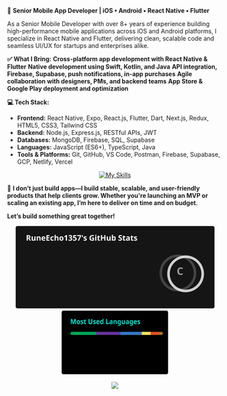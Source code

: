 🌟 **Senior Mobile App Developer | iOS • Android • React Native • Flutter**

As a Senior Mobile Developer with over 8+ years of experience building high-performance mobile applications across iOS and Android platforms, I specialize in React Native and Flutter, delivering clean, scalable code and seamless UI/UX for startups and enterprises alike.

**✅ What I Bring:**
**Cross-platform app development with React Native & Flutter**
**Native development using Swift, Kotlin, and Java**
**API integration, Firebase, Supabase, push notifications, in-app purchases**
**Agile collaboration with designers, PMs, and backend teams**
**App Store & Google Play deployment and optimization**


**💻 Tech Stack:**
- **Frontend:**  React Native, Expo, React.js, Flutter, Dart, Next.js, Redux, HTML5, CSS3, Tailwind CSS
- **Backend:** Node.js, Express.js, RESTful APIs, JWT
- **Databases:** MongoDB, Firebase, SQL, Supabase
- **Languages:** JavaScript (ES6+), TypeScript, Java
- **Tools & Platforms:** Git, GitHub, VS Code, Postman, Firebase, Supabase, GCP, Netlify, Vercel
<p align="center">
  <a href="#">
    <img src="https://skillicons.dev/icons?i=react,flutter,dart,nextjs,redux,tailwind,aws,nodejs,azure,express,mongodb,firebase,supabase,js,ts,java,git,github,vscode,postman,html,css&perline=10" alt="My Skills"/>
  </a>
</p>


🚀 **I don’t just build apps—I build stable, scalable, and user-friendly products that help clients grow. Whether you're launching an MVP or scaling an existing app, I’m here to deliver on time and on budget.**

**Let’s build something great together!**






<p align="center">
  <img src="git_commit.svg" width="467" height="195"/>
  <img src="most-used.svg.svg" width="250" height="150"/>
</p> 




<p align="center">
  <img src="https://capsule-render.vercel.app/api?type=waving&color=gradient&colors=%23FFB3BA,%239F5FEC&height=100§ion=footer"/>
</p> 
